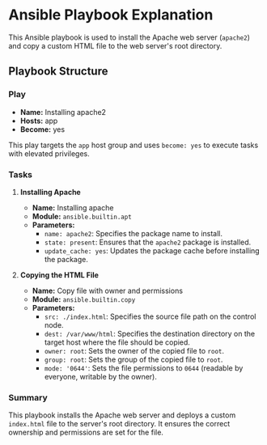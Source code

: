 # Ansible Playbook Explanation

This Ansible playbook is used to install the Apache web server (`apache2`) and copy a custom HTML file to the web server's root directory.

## Playbook Structure

### Play

- **Name:** Installing apache2
- **Hosts:** app
- **Become:** yes

This play targets the `app` host group and uses `become: yes` to execute tasks with elevated privileges.

### Tasks

1. **Installing Apache**
   - **Name:** Installing apache
   - **Module:** `ansible.builtin.apt`
   - **Parameters:**
     - `name: apache2`: Specifies the package name to install.
     - `state: present`: Ensures that the `apache2` package is installed.
     - `update_cache: yes`: Updates the package cache before installing the package.

2. **Copying the HTML File**
   - **Name:** Copy file with owner and permissions
   - **Module:** `ansible.builtin.copy`
   - **Parameters:**
     - `src: ./index.html`: Specifies the source file path on the control node.
     - `dest: /var/www/html`: Specifies the destination directory on the target host where the file should be copied.
     - `owner: root`: Sets the owner of the copied file to `root`.
     - `group: root`: Sets the group of the copied file to `root`.
     - `mode: '0644'`: Sets the file permissions to `0644` (readable by everyone, writable by the owner).

### Summary

This playbook installs the Apache web server and deploys a custom `index.html` file to the server's root directory. It ensures the correct ownership and permissions are set for the file.

